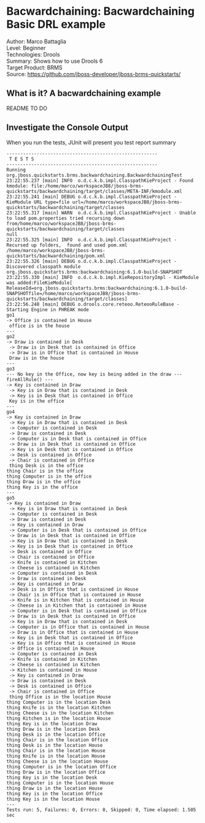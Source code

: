 Bacwardchaining: Bacwardchaining Basic DRL example
======================================
Author: Marco Battaglia  
Level: Beginner  
Technologies: Drools  
Summary: Shows how to use Drools 6  
Target Product: BRMS  
Source: <https://github.com/jboss-developer/jboss-brms-quickstarts/>  

What is it? A bacwardchaining example 
-----------

README TO DO

Investigate the Console Output
----------------------------

When you run the tests, JUnit will present you test report summary
    
    -------------------------------------------------------
     T E S T S
    -------------------------------------------------------
    Running org.jboss.quickstarts.brms.backwardchaining.BackwardchainingTest
    23:22:55.237 [main] INFO  o.d.c.k.b.impl.ClasspathKieProject - Found kmodule: file:/home/marco/workspaceJB8/jboss-brms-quickstarts/backwardchaining/target/classes/META-INF/kmodule.xml
    23:22:55.241 [main] DEBUG o.d.c.k.b.impl.ClasspathKieProject - KieModule URL type=file url=/home/marco/workspaceJB8/jboss-brms-quickstarts/backwardchaining/target/classes
    23:22:55.317 [main] WARN  o.d.c.k.b.impl.ClasspathKieProject - Unable to load pom.properties tried recursing down from/home/marco/workspaceJB8/jboss-brms-quickstarts/backwardchaining/target/classes
    null
    23:22:55.325 [main] INFO  o.d.c.k.b.impl.ClasspathKieProject - Recursed up folders,  found and used pom.xml /home/marco/workspaceJB8/jboss-brms-quickstarts/backwardchaining/pom.xml
    23:22:55.326 [main] DEBUG o.d.c.k.b.impl.ClasspathKieProject - Discovered classpath module org.jboss.quickstarts.brms:backwardchaining:6.1.0-build-SNAPSHOT
    23:22:55.330 [main] INFO  o.d.c.k.b.impl.KieRepositoryImpl - KieModule was added:FileKieModule[ ReleaseId=org.jboss.quickstarts.brms:backwardchaining:6.1.0-build-SNAPSHOTfile=/home/marco/workspaceJB8/jboss-brms-quickstarts/backwardchaining/target/classes]
    23:22:56.248 [main] DEBUG o.drools.core.reteoo.ReteooRuleBase - Starting Engine in PHREAK mode
    go1
    -> Office is contained in House  
     office is in the house
    ---
    go2
    -> Draw is contained in Desk  
     -> Draw is in Desk that is contained in Office  
     -> Draw is in Office that is contained in House  
     Draw is in the house
    ---
    go3
    --- No key in the Office, now key is being added in the draw --- fireAllRule() ---
    -> Key is contained in Draw  
     -> Key is in Draw that is contained in Desk  
     -> Key is in Desk that is contained in Office  
     Key is in the office
    ---
    go4
    -> Key is contained in Draw  
     -> Key is in Draw that is contained in Desk  
     -> Computer is contained in Desk  
     -> Draw is contained in Desk  
     -> Computer is in Desk that is contained in Office  
     -> Draw is in Desk that is contained in Office  
     -> Key is in Desk that is contained in Office  
     -> Desk is contained in Office  
     -> Chair is contained in Office  
     thing Desk is in the office
    thing Chair is in the office
    thing Computer is in the office
    thing Draw is in the office
    thing Key is in the office
    ---
    go5
    -> Key is contained in Draw  
     -> Key is in Draw that is contained in Desk  
     -> Computer is contained in Desk  
     -> Draw is contained in Desk  
     -> Key is contained in Draw  
     -> Computer is in Desk that is contained in Office  
     -> Draw is in Desk that is contained in Office  
     -> Key is in Draw that is contained in Desk  
     -> Key is in Desk that is contained in Office  
     -> Desk is contained in Office  
     -> Chair is contained in Office  
     -> Knife is contained in Kitchen  
     -> Cheese is contained in Kitchen  
     -> Computer is contained in Desk  
     -> Draw is contained in Desk  
     -> Key is contained in Draw  
     -> Desk is in Office that is contained in House  
     -> Chair is in Office that is contained in House  
     -> Knife is in Kitchen that is contained in House  
     -> Cheese is in Kitchen that is contained in House  
     -> Computer is in Desk that is contained in Office  
     -> Draw is in Desk that is contained in Office  
     -> Key is in Draw that is contained in Desk  
     -> Computer is in Office that is contained in House  
     -> Draw is in Office that is contained in House  
     -> Key is in Desk that is contained in Office  
     -> Key is in Office that is contained in House  
     -> Office is contained in House  
     -> Computer is contained in Desk  
     -> Knife is contained in Kitchen  
     -> Cheese is contained in Kitchen  
     -> Kitchen is contained in House  
     -> Key is contained in Draw  
     -> Draw is contained in Desk  
     -> Desk is contained in Office  
     -> Chair is contained in Office  
     thing Office is in the location House
    thing Computer is in the location Desk
    thing Knife is in the location Kitchen
    thing Cheese is in the location Kitchen
    thing Kitchen is in the location House
    thing Key is in the location Draw
    thing Draw is in the location Desk
    thing Desk is in the location Office
    thing Chair is in the location Office
    thing Desk is in the location House
    thing Chair is in the location House
    thing Knife is in the location House
    thing Cheese is in the location House
    thing Computer is in the location Office
    thing Draw is in the location Office
    thing Key is in the location Desk
    thing Computer is in the location House
    thing Draw is in the location House
    thing Key is in the location Office
    thing Key is in the location House
    ---
    Tests run: 5, Failures: 0, Errors: 0, Skipped: 0, Time elapsed: 1.505 sec
 
